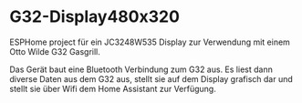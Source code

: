 # G32-Display480x320
ESPHome project für ein JC3248W535 Display zur Verwendung mit einem Otto Wilde G32 Gasgrill.

Das Gerät baut eine Bluetooth Verbindung zum G32 aus. Es liest dann diverse Daten aus dem G32 aus, stellt sie auf dem Display grafisch dar und stellt sie über Wifi dem Home Assistant zur Verfügung.


